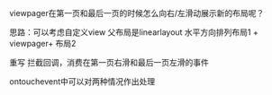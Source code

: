 viewpager在第一页和最后一页的时候怎么向右/左滑动展示新的布局呢？

思路：可以考虑自定义view 父布局是linearlayout 水平方向排列布局1 + viewpager+ 布局2 

重写 拦截回调，消费在第一页右滑和最后一页左滑的事件

ontouchevent中可以对两种情况作出处理
